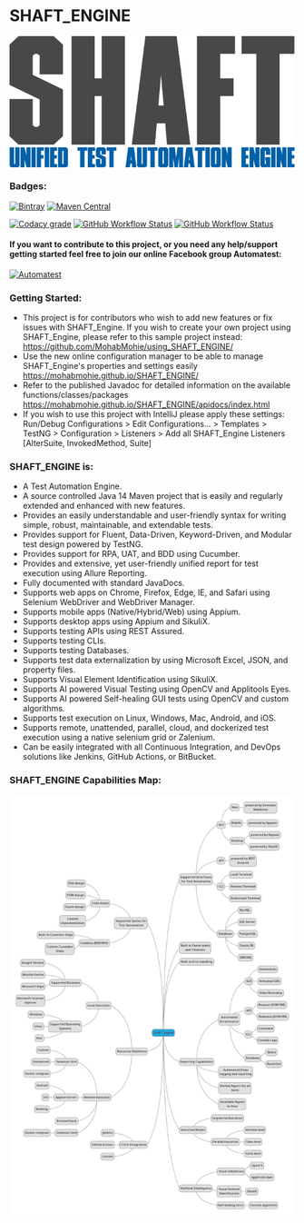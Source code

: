 # SHAFT_ENGINE
<img src="src/main/resources/images/GitHub.png" alt="SHAFT_ENGINE" style="display:block; margin-left:auto; margin-right:auto;"/>

### Badges:<!-- Badges provided by https://shields.io/ -->
[![Bintray](https://img.shields.io/bintray/v/mohabmohie/SHAFT/SHAFT_Engine?label=Bintray&style=for-the-badge)](https://bintray.com/mohabmohie/SHAFT/SHAFT_Engine/_latestVersion)
 [![Maven Central](https://img.shields.io/maven-central/v/io.github.mohabmohie/SHAFT_ENGINE?style=for-the-badge)](https://search.maven.org/search?q=g:%22io.github.mohabmohie%22%20AND%20a:%22SHAFT_ENGINE%22)

[![Codacy grade](https://img.shields.io/codacy/grade/3579cfd02a2c4f67bd1dce5dad0b1562?style=for-the-badge)](https://www.codacy.com/manual/mohab.mohieeldeen/SHAFT_ENGINE?utm_source=github.com&amp;utm_medium=referral&amp;utm_content=MohabMohie/SHAFT_ENGINE&amp;utm_campaign=Badge_Grade)
 [![GitHub Workflow Status](https://img.shields.io/github/workflow/status/MohabMohie/SHAFT_ENGINE/CodeQL%20-%20Security%20Analysis?label=CodeQL%20-%20Security%20Analysis&style=for-the-badge)](https://github.com/MohabMohie/SHAFT_ENGINE/actions?query=workflow%3A%22CodeQL+-+Security+Analysis%22)
 [![GitHub Workflow Status](https://img.shields.io/github/workflow/status/MohabMohie/SHAFT_ENGINE/Ubuntu%20-%20Test?label=Ubuntu%20-%20Test&style=for-the-badge)](https://github.com/MohabMohie/SHAFT_ENGINE/actions?query=workflow%3A%22Ubuntu+-+Test%22)

#### If you want to contribute to this project, or you need any help/support getting started feel free to join our online Facebook group Automatest:
[![Automatest](https://facebookbrand.com/wp-content/uploads/2019/04/f_logo_RGB-Hex-Blue_512.png?w=50&h=50)](https://www.facebook.com/groups/Automatest)

### Getting Started:
- This project is for contributors who wish to add new features or fix issues with SHAFT_Engine. If you wish to create your own project using SHAFT_Engine, please refer to this sample project instead: https://github.com/MohabMohie/using_SHAFT_ENGINE/
- Use the new online configuration manager to be able to manage SHAFT_Engine's properties and settings easily https://mohabmohie.github.io/SHAFT_ENGINE/
- Refer to the published Javadoc for detailed information on the available functions/classes/packages https://mohabmohie.github.io/SHAFT_ENGINE/apidocs/index.html
- If you wish to use this project with IntelliJ please apply these settings:
<br/>Run/Debug Configurations > Edit Configurations... > Templates > TestNG > Configuration > Listeners > Add all SHAFT_Engine Listeners [AlterSuite, InvokedMethod, Suite]

### SHAFT_ENGINE is:
- A Test Automation Engine.
- A source controlled Java 14 Maven project that is easily and regularly extended and enhanced with new features.
- Provides an easily understandable and user-friendly syntax for writing simple, robust, maintainable, and extendable tests.
- Provides support for Fluent, Data-Driven, Keyword-Driven, and Modular test design powered by TestNG.
- Provides support for RPA, UAT, and BDD using Cucumber.
- Provides and extensive, yet user-friendly unified report for test execution using Allure Reporting.
- Fully documented with standard JavaDocs.
- Supports web apps on Chrome, Firefox, Edge, IE, and Safari using Selenium WebDriver and WebDriver Manager.
- Supports mobile apps (Native/Hybrid/Web) using Appium.
- Supports desktop apps using Appium and SikuliX.
- Supports testing APIs using REST Assured.
- Supports testing CLIs.
- Supports testing Databases.
- Supports test data externalization by using Microsoft Excel, JSON, and property files.
- Supports Visual Element Identification using SikuliX.
- Supports AI powered Visual Testing using OpenCV and Applitools Eyes.
- Supports AI powered Self-healing GUI tests using OpenCV and custom algorithms.
- Supports test execution on Linux, Windows, Mac, Android, and iOS.
- Supports remote, unattended, parallel, cloud, and dockerized test execution using a native selenium grid or Zalenium.
- Can be easily integrated with all Continuous Integration, and DevOps solutions like Jenkins, GitHub Actions, or BitBucket.

### SHAFT_ENGINE Capabilities Map:
<img src="src/main/resources/images/map.png" alt="SHAFT_ENGINE Map" style="display:block; margin-left:auto; margin-right:auto;"/>
